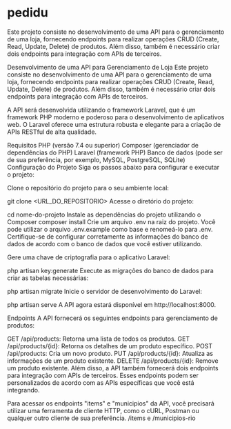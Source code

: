 # pedidu
Este projeto consiste no desenvolvimento de uma API para o gerenciamento de uma loja, fornecendo endpoints para realizar operações CRUD (Create, Read, Update, Delete) de produtos. Além disso, também é necessário criar dois endpoints para integração com APIs de terceiros.

Desenvolvimento de uma API para Gerenciamento de Loja
Este projeto consiste no desenvolvimento de uma API para o gerenciamento de uma loja, fornecendo endpoints para realizar operações CRUD (Create, Read, Update, Delete) de produtos. Além disso, também é necessário criar dois endpoints para integração com APIs de terceiros.

A API será desenvolvida utilizando o framework Laravel, que é um framework PHP moderno e poderoso para o desenvolvimento de aplicativos web. O Laravel oferece uma estrutura robusta e elegante para a criação de APIs RESTful de alta qualidade.

Requisitos
PHP (versão 7.4 ou superior)
Composer (gerenciador de dependências do PHP)
Laravel (framework PHP)
Banco de dados (pode ser de sua preferência, por exemplo, MySQL, PostgreSQL, SQLite)
Configuração do Projeto
Siga os passos abaixo para configurar e executar o projeto:

Clone o repositório do projeto para o seu ambiente local:


git clone <URL_DO_REPOSITORIO>
Acesse o diretório do projeto:

cd nome-do-projeto
Instale as dependências do projeto utilizando o Composer
composer install
Crie um arquivo .env na raiz do projeto. Você pode utilizar o arquivo .env.example como base e renomeá-lo para .env. Certifique-se de configurar corretamente as informações do banco de dados de acordo com o banco de dados que você estiver utilizando.

Gere uma chave de criptografia para o aplicativo Laravel:


php artisan key:generate
Execute as migrações do banco de dados para criar as tabelas necessárias:


php artisan migrate
Inicie o servidor de desenvolvimento do Laravel:


php artisan serve
A API agora estará disponível em http://localhost:8000.

Endpoints
A API fornecerá os seguintes endpoints para gerenciamento de produtos:

GET /api/products: Retorna uma lista de todos os produtos.
GET /api/products/{id}: Retorna os detalhes de um produto específico.
POST /api/products: Cria um novo produto.
PUT /api/products/{id}: Atualiza as informações de um produto existente.
DELETE /api/products/{id}: Remove um produto existente.
Além disso, a API também fornecerá dois endpoints para integração com APIs de terceiros. Esses endpoints podem ser personalizados de acordo com as APIs específicas que você está integrando.



Para acessar os endpoints "items" e "municipios" da API, você precisará utilizar uma ferramenta de cliente HTTP, como o cURL, Postman ou qualquer outro cliente de sua preferência. /items e /municipios-rio

